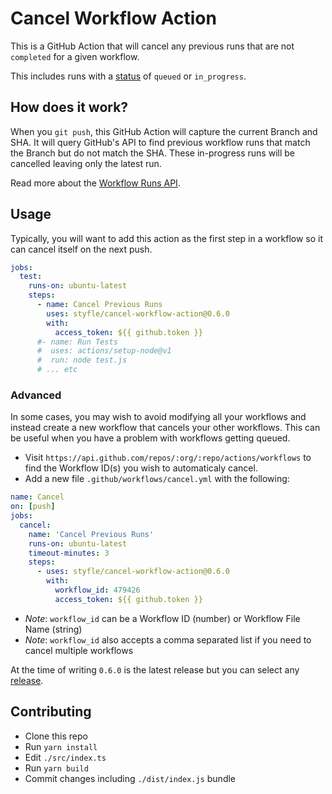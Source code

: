 # Cancel Workflow Action

This is a GitHub Action that will cancel any previous runs that are not `completed` for a given workflow.

This includes runs with a [status](https://docs.github.com/en/rest/reference/checks#check-runs) of `queued` or `in_progress`.

## How does it work?

When you `git push`, this GitHub Action will capture the current Branch and SHA. It will query GitHub's API to find previous workflow runs that match the Branch but do not match the SHA. These in-progress runs will be cancelled leaving only the latest run.

Read more about the [Workflow Runs API](https://docs.github.com/en/rest/reference/actions#workflow-runs).

## Usage

Typically, you will want to add this action as the first step in a workflow so it can cancel itself on the next push.

```yml
jobs:
  test:
    runs-on: ubuntu-latest
    steps:
      - name: Cancel Previous Runs
        uses: styfle/cancel-workflow-action@0.6.0
        with:
          access_token: ${{ github.token }}
      #- name: Run Tests
      #  uses: actions/setup-node@v1
      #  run: node test.js
      # ... etc
```


### Advanced

In some cases, you may wish to avoid modifying all your workflows and instead create a new workflow that cancels your other workflows. This can be useful when you have a problem with workflows getting queued.

- Visit `https://api.github.com/repos/:org/:repo/actions/workflows` to find the Workflow ID(s) you wish to automaticaly cancel.
- Add a new file `.github/workflows/cancel.yml` with the following:

```yml
name: Cancel
on: [push]
jobs:
  cancel:
    name: 'Cancel Previous Runs'
    runs-on: ubuntu-latest
    timeout-minutes: 3
    steps:
      - uses: styfle/cancel-workflow-action@0.6.0
        with:
          workflow_id: 479426
          access_token: ${{ github.token }}
```

- _Note_: `workflow_id` can be a Workflow ID (number) or Workflow File Name (string)
- _Note_: `workflow_id` also accepts a comma separated list if you need to cancel multiple workflows

At the time of writing `0.6.0` is the latest release but you can select any [release](https://github.com/styfle/cancel-workflow-action/releases).

## Contributing

- Clone this repo
- Run `yarn install`
- Edit `./src/index.ts`
- Run `yarn build`
- Commit changes including `./dist/index.js` bundle
